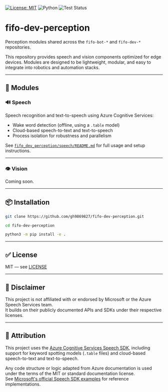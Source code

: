 [![License: MIT](https://img.shields.io/badge/License-MIT-yellow.svg)](LICENSE)
![Python](https://img.shields.io/badge/Python-3.10%2B-blue.svg)
![Test Status](https://github.com/gh9869827/fifo-dev-perception/actions/workflows/test.yml/badge.svg)

# fifo-dev-perception

Perception modules shared across the `fifo-bot-*` and `fifo-dev-*` repositories.

This repository provides speech and vision components optimized for edge devices. Modules are designed to be lightweight, modular, and easy to integrate into robotics and automation stacks.

---

## 🧩 Modules

### 🔊 Speech

Speech recognition and text-to-speech using Azure Cognitive Services:

- Wake word detection (offline, using a `.table` model)
- Cloud-based speech-to-text and text-to-speech
- Process isolation for robustness and parallelism

See [`fifo_dev_perception/speech/README.md`](fifo_dev_perception/speech/README.md) for full usage and setup instructions.

---

### 👁 Vision

Coming soon.

---

## 📦 Installation

```bash
git clone https://github.com/gh9869827/fifo-dev-perception.git

cd fifo-dev-perception

python3 -m pip install -e .
```

---

## ✅ License

MIT — see [LICENSE](LICENSE)

---

## 📄 Disclaimer

This project is not affiliated with or endorsed by Microsoft or the Azure Speech Services team.  
It builds on their publicly documented APIs and SDKs under their respective licenses.

---

## 📄 Attribution

This project uses the [Azure Cognitive Services Speech SDK](https://learn.microsoft.com/azure/cognitive-services/speech-service/),
including support for keyword spotting models (`.table` files) and cloud-based speech-to-text and text-to-speech.

Any code structure or logic adapted from Azure documentation is used under the terms of the MIT or standard documentation license.  
See [Microsoft's official Speech SDK examples](https://github.com/Azure-Samples/cognitive-services-speech-sdk) for reference implementations.
